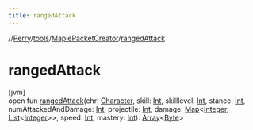 ```yaml
---
title: rangedAttack
---
```

//[Perry](../../../index.html)/[tools](../index.html)/[MaplePacketCreator](index.html)/[rangedAttack](ranged-attack.html)



# rangedAttack



[jvm]\
open fun [rangedAttack](ranged-attack.html)(chr: [Character](../../client/-character/index.html), skill: [Int](https://kotlinlang.org/api/latest/jvm/stdlib/kotlin/-int/index.html), skilllevel: [Int](https://kotlinlang.org/api/latest/jvm/stdlib/kotlin/-int/index.html), stance: [Int](https://kotlinlang.org/api/latest/jvm/stdlib/kotlin/-int/index.html), numAttackedAndDamage: [Int](https://kotlinlang.org/api/latest/jvm/stdlib/kotlin/-int/index.html), projectile: [Int](https://kotlinlang.org/api/latest/jvm/stdlib/kotlin/-int/index.html), damage: [Map](https://docs.oracle.com/javase/8/docs/api/java/util/Map.html)&lt;[Integer](https://docs.oracle.com/javase/8/docs/api/java/lang/Integer.html), [List](https://docs.oracle.com/javase/8/docs/api/java/util/List.html)&lt;[Integer](https://docs.oracle.com/javase/8/docs/api/java/lang/Integer.html)&gt;&gt;, speed: [Int](https://kotlinlang.org/api/latest/jvm/stdlib/kotlin/-int/index.html), mastery: [Int](https://kotlinlang.org/api/latest/jvm/stdlib/kotlin/-int/index.html)): [Array](https://kotlinlang.org/api/latest/jvm/stdlib/kotlin/-array/index.html)&lt;[Byte](https://kotlinlang.org/api/latest/jvm/stdlib/kotlin/-byte/index.html)&gt;




